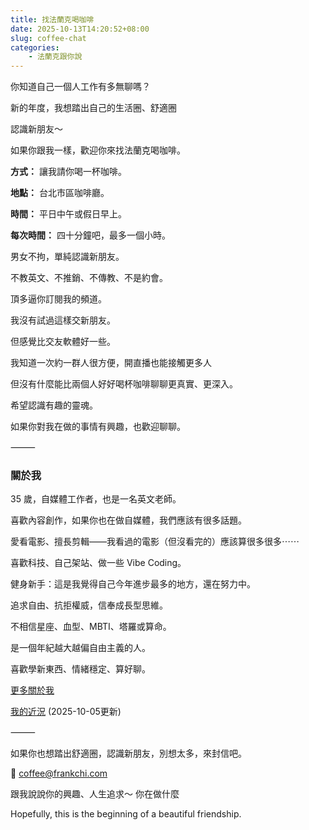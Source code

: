```yaml
---
title: 找法蘭克喝咖啡
date: 2025-10-13T14:20:52+08:00
slug: coffee-chat
categories:
    - 法蘭克跟你說
---
```


你知道自己一個人工作有多無聊嗎？

新的年度，我想踏出自己的生活圈、舒適圈

認識新朋友～

如果你跟我一樣，歡迎你來找法蘭克喝咖啡。

**方式：** 讓我請你喝一杯咖啡。  

**地點：** 台北市區咖啡廳。  

**時間：** 平日中午或假日早上。  

**每次時間：** 四十分鐘吧，最多一個小時。  

男女不拘，單純認識新朋友。  

不教英文、不推銷、不傳教、不是約會。  

頂多逼你訂閱我的頻道。  

我沒有試過這樣交新朋友。

但感覺比交友軟體好一些。

我知道一次約一群人很方便，開直播也能接觸更多人

但沒有什麼能比兩個人好好喝杯咖啡聊聊更真實、更深入。

希望認識有趣的靈魂。

如果你對我在做的事情有興趣，也歡迎聊聊。

⸻

###  關於我

35 歲，自媒體工作者，也是一名英文老師。

喜歡內容創作，如果你也在做自媒體，我們應該有很多話題。

愛看電影、擅長剪輯——我看過的電影（但沒看完的）應該算很多很多⋯⋯

喜歡科技、自己架站、做一些 Vibe Coding。

健身新手：這是我覺得自己今年進步最多的地方，還在努力中。

追求自由、抗拒權威，信奉成長型思維。

不相信星座、血型、MBTI、塔羅或算命。

是一個年紀越大越偏自由主義的人。

喜歡學新東西、情緒穩定、算好聊。

[更多關於我](/about_me/)

[我的近況](/p/status-update/) (2025-10-05更新)

⸻

如果你也想踏出舒適圈，認識新朋友，別想太多，來封信吧。

📩 coffee@frankchi.com

跟我說說你的興趣、人生追求～ 你在做什麼

Hopefully, this is the beginning of a beautiful friendship.